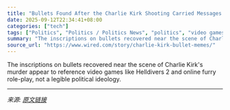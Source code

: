 ```yaml
---
title: "Bullets Found After the Charlie Kirk Shooting Carried Messages. Here’s What They Mean"
date: 2025-09-12T22:34:41+08:00
categories: ["tech"]
tags: ["Politics", "Politics / Politics News", "politics", "video games", "Online Gaming", "gaming culture", "Social Media", "memes", "shooting", "Charlie Kirk", "Game On"]
summary: "The inscriptions on bullets recovered near the scene of Charlie Kirk's murder appear to reference video games like Helldivers 2 and online furry role-play, not a legible political ideology."
source_url: "https://www.wired.com/story/charlie-kirk-bullet-memes/"
---
```


The inscriptions on bullets recovered near the scene of Charlie Kirk's murder appear to reference video games like Helldivers 2 and online furry role-play, not a legible political ideology.

---

*来源: [原文链接](https://www.wired.com/story/charlie-kirk-bullet-memes/)*
